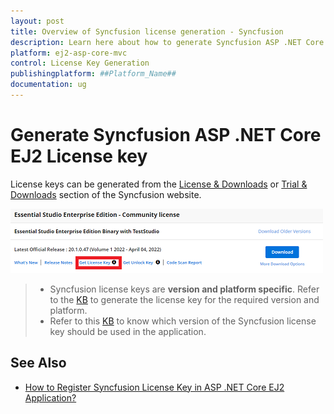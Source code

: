```yaml
---
layout: post
title: Overview of Syncfusion license generation - Syncfusion
description: Learn here about how to generate Syncfusion ASP .NET Core EJ2 license key for syncfusion ASP .NET Core EJ2 application for license validation.
platform: ej2-asp-core-mvc
control: License Key Generation
publishingplatform: ##Platform_Name##
documentation: ug
---
```


# Generate Syncfusion ASP .NET Core EJ2 License key

License keys can be generated from the [License & Downloads](https://syncfusion.com/account/downloads) or [Trial & Downloads](https://www.syncfusion.com/account/manage-trials/downloads) section of the Syncfusion website.

![Get Community License Key](images/get-community-license-key.png)

> * Syncfusion license keys are **version and platform specific**. Refer to the [KB](https://www.syncfusion.com/kb/8976/how-to-generate-license-key-for-licensed-products) to generate the license key for the required version and platform.
> * Refer to this [KB](https://www.syncfusion.com/kb/8951/which-version-syncfusion-license-key-should-i-use-in-my-application) to know which version of the Syncfusion license key should be used in the application.



## See Also

* [How to Register Syncfusion License Key in ASP .NET Core EJ2 Application?](https://ej2.syncfusion.com/aspnetcore/documentation/licensing/license-key-generation)
